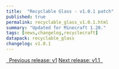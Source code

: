 ```yaml
---
title:  "Recyclable Glass - v1.0.1 patch"
published: true
permalink: recyclable_glass_v1.0.1.html
summary: "Updated for Minecraft 1.20."
tags: [news,changelog,recyclecraft]
datapack: recyclable_glass
changelog: v1.0.1
---
```


<div class="btn-group">
    <a href="recyclable_glass_v1.html" role="button" class="btn btn-primary"><i class="fa fa-caret-left"></i>&nbsp; Previous release: v1</a>
    <a href="recyclable_glass_v1.1.html" role="button" class="btn btn-primary">Next release: v1.1 &nbsp;<i class="fa fa-caret-right"></i></a>
</div>